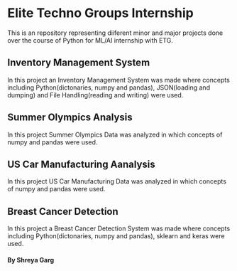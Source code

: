 # Elite Techno Groups Internship
This is an repository representing diiferent minor and major projects done over the course of Python for ML/AI internship with ETG.

## Inventory Management System
In this project an Inventory Management System was made where concepts including Python(dictonaries, numpy and pandas), JSON(loading and dumping) and File Handling(reading and writing) were used.

## Summer Olympics Analysis
In this project Summer Olympics Data was analyzed in which concepts of numpy and pandas were used.

## US Car Manufacturing Aanalysis
In this project US Car Manufacturing Data was analyzed in which concepts of numpy and pandas were used.

## Breast Cancer Detection
In this project a Breast Cancer Detection System was made where concepts including Python(dictonaries, numpy and pandas), sklearn and keras were used.

#### By Shreya Garg
